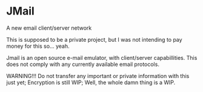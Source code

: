 # JMail
A new email client/server network

This is supposed to be a private project, but I was not intending to
pay money for this so... yeah.

Jmail is an open source e-mail emulator, with client/server capabillities. This does not comply with any currently available email protocols.

WARNING!!!
Do not transfer any important or private information with this just yet; Encryption is still WIP; Well, the whole damn thing is a WIP.
